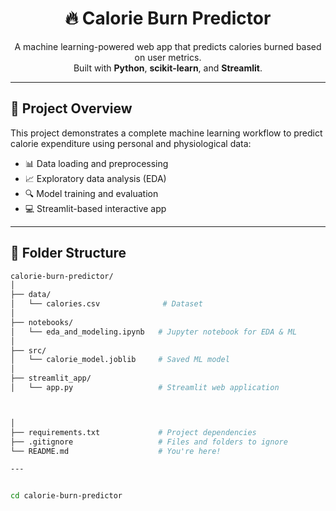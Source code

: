 <h1 align="center">🔥 Calorie Burn Predictor</h1>

<p align="center">
  A machine learning-powered web app that predicts calories burned based on user metrics.
  <br />
  Built with <b>Python</b>, <b>scikit-learn</b>, and <b>Streamlit</b>.
</p>

---

## 🧠 Project Overview

This project demonstrates a complete machine learning workflow to predict calorie expenditure using personal and physiological data:

- 📊 Data loading and preprocessing
- 📈 Exploratory data analysis (EDA)
- 🔍 Model training and evaluation
- 💻 Streamlit-based interactive app

---


## 📁 Folder Structure

```bash
calorie-burn-predictor/
│
├── data/
│   └── calories.csv              # Dataset
│
├── notebooks/
│   └── eda_and_modeling.ipynb   # Jupyter notebook for EDA & ML
│
├── src/
│   └── calorie_model.joblib     # Saved ML model
│
├── streamlit_app/
│   └── app.py                   # Streamlit web application



│
├── requirements.txt             # Project dependencies
├── .gitignore                   # Files and folders to ignore
└── README.md                    # You're here!

---


cd calorie-burn-predictor

